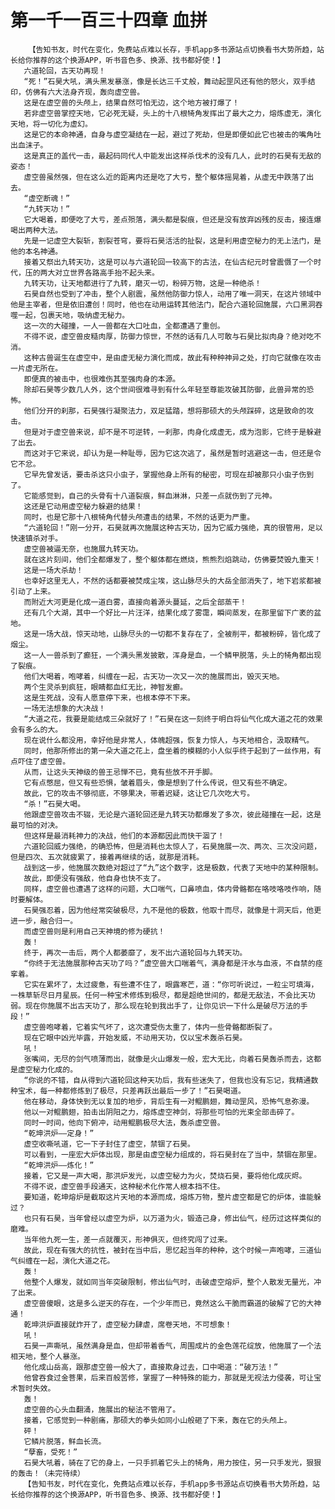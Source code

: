 # 第一千一百三十四章 血拼
        【告知书友，时代在变化，免费站点难以长存，手机app多书源站点切换看书大势所趋，站长给你推荐的这个换源APP，听书音色多、换源、找书都好使！】
       六道轮回，古天功再现！
       “死！”石昊大吼，满头黑发暴涨，像是长达三千丈般，舞动起罡风还有他的怒火，双手结印，仿佛有六大法身齐现，轰向虚空兽。
       这是在虚空兽的头颅上，结果自然可怕无边，这个地方被打爆了！
       若非虚空兽掌控天地，它必死无疑，头上的十八根犄角发挥出了最大之力，熔炼虚无，演化天地，将一切化为虚幻。
       这是它的本命神通，自身与虚空凝结在一起，避过了死劫，但是即便如此它也被击的嘴角吐出血沫子。
       这是真正的盖代一击，最起码同代人中能发出这样杀伐术的没有几人，此时的石昊有无敌的姿态！
       虚空兽虽然强，但在这么近的距离内还是吃了大亏，整个躯体摇晃着，从虚无中跌落了出去。
       “虚空断魂！”
       “九转天功！”
       它大喝着，即便吃了大亏，差点殒落，满头都是裂痕，但还是没有放弃凶残的反击，接连爆喝出两种大法。
       先是一记虚空大裂斩，割裂苍穹，要将石昊活活的扯裂，这是利用虚空秘力的无上法门，是他的本名神通。
       接着又祭出九转天功，这是可以与六道轮回一较高下的古法，在仙古纪元时曾震慑了一个时代，压的两大对立世界各路高手抬不起头来。
       九转天功，让天地都进行了九转，磨灭一切，粉碎万物，这是一种绝杀！
       石昊自然也受到了冲击，整个人剧震，虽然他防御力惊人，动用了唯一洞天，在这片领域中他是主宰者，但是依旧遭创！同时，他也在动用运转其他法门，配合六道轮回施展，六口黑洞吞噬一起，包裹天地，吸纳虚无秘力。
       这一次的大碰撞，一人一兽都在大口吐血，全都遭遇了重创。
       不得不说，虚空兽皮糙肉厚，防御力惊世，不然的话有几人可敢与石昊比拟肉身？绝对吃不消。
       这种古兽诞生在虚空中，是由虚无秘力演化而成，故此有种种神异之处，打向它就像在攻击一片虚无所在。
       即便真的被击中，也很难伤其至强肉身的本源。
       除却石昊等少数几人外，这个世间很难寻到有什么年轻至尊能攻破其防御，此兽异常的恐怖。
       他们分开的刹那，石昊强行凝聚法力，双足猛踏，想将那硕大的头颅踩碎，这是致命的攻击。
       但是对于虚空兽来说，却不是不可逆转，一刹那，肉身化成虚无，成为泡影，它终于是躲避了出去。
       而这对于它来说，却认为是一种耻辱，因为它这次逃了，虽然是暂时逃避这一击，但还是令它不忿。
       它早先曾发话，要击杀这只小虫子，掌握他身上所有的秘密，可现在却被那只小虫子伤到了。
       它能感觉到，自己的头骨有十八道裂痕，鲜血淋淋，只差一点就伤到了元神。
       这还是它动用虚空秘力躲避的结果！
       同时，也是它那十八根犄角代替头颅遭击的结果，不然的话更为严重。
       “六道轮回！”刚一分开，石昊就再次施展这种古天功，因为它威力强绝，真的很管用，足以快速镇杀对手。
       虚空兽被逼无奈，也施展九转天功。
       就在这片刻间，他们全都爆发了，整个躯体都在燃烧，熊熊烈焰跳动，仿佛要焚毁九重天！
       这是一场大杀劫！
       也幸好这里无人，不然的话都要被焚成尘埃，这山脉尽头的大岳全部消失了，地下岩浆都被引动了上来。
       而附近大河更是化成一道白雾，直接向着源头蔓延，之后全部蒸干！
       还有几个大湖，其中一个好比一片汪洋，结果化成了雾霭，瞬间蒸发，在那里留下广袤的盆地。
       这是一场大战，惊天动地，山脉尽头的一切都不复存在了，全被削平，都被粉碎，皆化成了烟尘。
       这一人一兽杀到了癫狂，一个满头黑发披散，浑身是血，一个鳞甲脱落，头上的犄角都出现了裂痕。
       他们大喝着，咆哮着，纠缠在一起，古天功一次又一次的施展而出，毁灭天地。
       两个生灵杀到疯狂，眼睛都血红无比，神智发癫。
       这是生死战，没有人愿意停下来，也根本停不下来。
       一场无法想象的大决战！
       “大道之花，我要是能结成三朵就好了！”石昊在这一刻终于明白将仙气化成大道之花的效果会有多么的大。
       现在说什么都没用，幸好他是非常人，体魄超强，恢复力惊人，与天地相合，汲取精气。
       同时，他那所修出的第一朵大道之花上，盘坐着的模糊的小人似乎终于起到了一丝作用，有点吓住了虚空兽。
       从而，让这头天神级的兽王忌惮不已，竟有些放不开手脚。
       它有点憋屈，但又有些恐惧，皱着眉头，像是想到了什么传说，但又有些不确定。
       故此，它的攻击不够彻底，不够果决，带着迟疑，这让它几次吃大亏。
       “杀！”石昊大喝。
       他跟虚空兽攻击不辍，无论是六道轮回还是九转天功都爆发了多次，彼此碰撞在一起，这是最可怕的对决。
       但这样是最消耗神力的决战，他们的本源都因此而快干涸了！
       六道轮回威力强绝，的确恐怖，但是消耗也太惊人了，石昊施展一次、两次、三次没问题，但是四次、五次就疲累了，接着再继续的话，就那是消耗。
       战到这一步，他施展次数绝对超过了“九”这个数字，这是极数，代表了天地中的某种限制。
       故此，即便没有强敌，他自身也快不支了。
       同样，虚空兽也遭遇了这样的问题，大口喘气，口鼻喷血，体内骨骼都在咯吱咯吱作响，随时要解体。
       石昊强忍着，因为他经常突破极尽，九不是他的极数，他取十而尽，就像是十洞天后，他更进一步，融合归一。
       而虚空兽则是利用自己天神境的修为硬抗！
       轰！
       终于，再次一击后，两个人都萎靡了，发不出六道轮回与九转天功。
       “你终于无法施展那种古天功了吗？”虚空兽大口喘着气，满身都是汗水与血液，不自禁的痉挛着。
       它实在累坏了，太过疲惫，有些遭不住了，眼露寒芒，道：“你可听说过，一粒尘可填海，一株草斩尽日月星辰。任何一种宝术修炼到极尽，都是超绝世间的，都是无敌法，不会比天功弱。现在你施展不出古天功了，那么现在轮到我出手了，让你见识一下什么是破尽万法的手段！”
       虚空兽咆哮着，它着实气坏了，这次遭受伤太重了，体内一些骨骼都断裂了。
       现在它眼中凶光毕露，开始发威，不动用天功，仅以宝术轰杀石昊。
       吼！
       张嘴间，无尽的剑气喷薄而出，就像是火山爆发一般，宏大无比，向着石昊轰杀而去，这都是虚空秘力化成的。
       “你说的不错，自从得到六道轮回这种天功后，我有些迷失了，但我也没有忘记，我精通数种宝术，每一种都修炼到了极尽，只差再跃出最后一步了！”石昊喝道。
       他在移动，身体快到无以复加的地步，背后生有一对鲲鹏翅，舞动罡风，恐怖气息弥漫。
       他以一对鲲鹏翅，拍击出阴阳之力，熔炼虚空神剑，将那些可怕的光束全部击碎了。
       同时一时间，他向下俯冲，动用鲲鹏极尽大法，轰杀虚空兽。
       “乾坤洪炉——定身！”
       虚空收嘶吼道，它一下子封住了虚空，禁锢了石昊。
       可以看到，一座宏大炉体出现，那是由虚空秘力组成的，将石昊封在了当中，禁锢在那里。
       “乾坤洪炉——炼化！”
       接着，它又是一声大喝，那洪炉发光，以虚空秘力为火，焚烧石昊，要将他化成灰烬。
       不得不说，虚空兽手段通天，这种秘术化作常人根本挡不住。
       要知道，乾坤熔炉是截取这片天地的本源而成，熔炼万物，整片虚空都是它的炉体，谁能躲过？
       也只有石昊，当年曾经以虚空为炉，以万道为火，锻造己身，修出仙气，经历过这样类似的磨难。
       当年他九死一生，差一点就覆灭，形神俱灭，但终究闯了过来。
       故此，现在有强大的抗性，被封在当中后，思忆起当年的种种，这个时候一声咆哮，三道仙气纠缠在一起，演化大道之花。
       轰！
       他整个人爆发，就如同当年突破限制，修出仙气时，击破虚空熔炉，整个人散发无量光，冲了出来。
       虚空兽傻眼，这是多么逆天的存在，一个少年而已，竟然这么干脆而霸道的破解了它的大神通！
       乾坤洪炉直接就炸开了，虚空秘力肆虐，席卷天地，不可想象！
       吼！
       石昊一声嘶吼，虽然满身是血，但却带着香气，周围成片的金色莲花绽放，他施展了一个法相天地，整个人暴涨。
       他化成山岳高，跟那虚空兽一般大了，直接欺身过去，口中喝道：“破万法！”
       他曾吞食过金菩果，后来百般苦修，掌握了一种特殊的能力，那就是无视法力侵袭，可让宝术暂时失效。
       轰！
       虚空兽的心头血翻涌，施展出的秘法不管用了。
       接着，它感觉到一种剧痛，那硕大的拳头如同小山般砸了下来，轰在它的头颅上。
       砰！
       它鳞片脱落，鲜血长流。
       “孽畜，受死！”
       石昊大吼着，骑在了它的身上，一只手抓着它头上的犄角，用力按住，另一只手发光，狠狠的轰击！（未完待续）
       【告知书友，时代在变化，免费站点难以长存，手机app多书源站点切换看书大势所趋，站长给你推荐的这个换源APP，听书音色多、换源、找书都好使！】